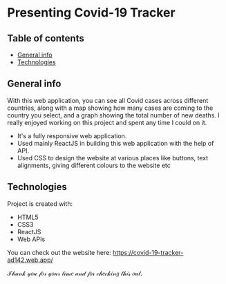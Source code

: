 # Presenting Covid-19 Tracker 


## Table of contents
* [General info](#general-info)
* [Technologies](#technologies)

## General info
With this web application, you can see all Covid cases across different countries, along with a map showing how many cases are coming to the country you select, and a graph showing the total number of new deaths.
I really enjoyed working on this project and spent any time I could on it.
* It's a fully responsive web application.
* Used mainly ReactJS in building this web application with the help of API.
* Used CSS to design the website at various places like buttons, text alignments, giving different colours to the website etc 

	
## Technologies
Project is created with:
* HTML5
* CSS3
* ReactJS
* Web APIs

You can check out the website here: https://covid-19-tracker-ad142.web.app/

𝒯𝒽𝒶𝓃𝓀 𝓎𝑜𝓊 𝒻𝑜𝓇 𝓎𝑜𝓊𝓇 𝓉𝒾𝓂𝑒 𝒶𝓃𝒹 𝒻𝑜𝓇 𝒸𝒽𝑒𝒸𝓀𝒾𝓃𝑔 𝓉𝒽𝒾𝓈 𝑜𝓊𝓉.
